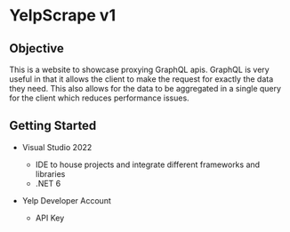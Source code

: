 # YelpScrape v1

## Objective

This is a website to showcase proxying GraphQL apis. GraphQL is very useful in that it allows the client to make the request for exactly the data they need. This also allows for the data to be aggregated in a single query for the client which reduces performance issues. 

## Getting Started
- Visual Studio 2022
  - IDE to house projects and integrate different frameworks and libraries
  - .NET 6

- Yelp Developer Account
  - API Key
